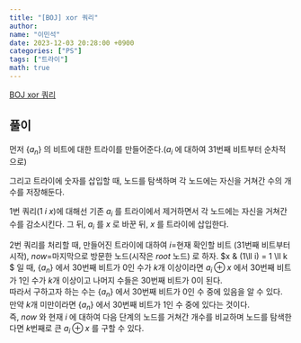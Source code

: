 ```yaml
---
title: "[BOJ] xor 쿼리"
author:
name: "이민석"
date: 2023-12-03 20:28:00 +0900
categories: ["PS"]
tags: ["트라이"]
math: true
---
```



[BOJ xor 쿼리](https://www.acmicpc.net/problem/30865)

## 풀이
먼저 $\{a_n\}$ 의 비트에 대한 트라이를 만들어준다.($a_i$ 에 대하여 31번째 비트부터 순차적으로)

그리고 트라이에 숫자를 삽입할 때, 노드를 탐색하며 각 노드에는 자신을 거쳐간 수의 개수를 저장해둔다.

1번 쿼리($1\ i \ x)$에 대해선 기존 $a_i$ 를 트라이에서 제거하면서 각 노드에는 자신을 거쳐간 수를 감소시킨다. 그 뒤, $a_i$ 를 $x$ 로 바꾼 뒤, $x$ 를 트라이에 삽입한다.

2번 쿼리를 처리할 때, 만들어진 트라이에 대하여 $i=$현재 확인할 비트 (31번째 비트부터 시작), $now=$마지막으로 방문한 노드(시작은 $root$ 노드) 로 하자. $x \& (1\ll i) = 1 \ll k $ 일 때, $\{a_n\}$ 에서 30번째 비트가 0인 수가 $k$개 이상이라면 $a_i \oplus x$ 에서 30번째 비트가 1인 수가 $k$개 이상이고 나머지 수들은 30번째 비트가 0이 된다. \
따라서 구하고자 하는 수는 $\{a_n\}$ 에서 30번째 비트가 0인 수 중에 있음을 알 수 있다. \
만약 $k$개 미만이라면 $\{a_n\}$ 에서 30번째 비트가 1인 수 중에 있다는 것이다.\
즉, $now$ 와 현재 $i$ 에 대하여 다음 단계의 노드를 거쳐간 개수를 비교하며 노드를 탐색한다면 $k$번째로 큰 $a_i \oplus x$ 를 구할 수 있다.